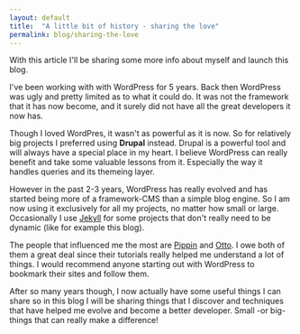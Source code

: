 ```yaml
---
layout: default
title:  "A little bit of history - sharing the love"
permalink: blog/sharing-the-love
---
```


With this article I'll be sharing some more info about myself and launch this blog.

I've been working with with WordPress for 5 years. Back then WordPress was ugly and pretty limited as to what it could do. It was not the framework that it has now become, and it surely did not have all the great developers it now has.

Though I loved WordPres, it wasn't as powerful as it is now. So for relatively big projects I preferred using **Drupal** instead.
Drupal is a powerful tool and will always have a special place in my heart. I believe WordPress can really benefit and take some valuable lessons from it. Especially the way it handles queries and its themeing layer.

However in the past 2-3 years, WordPress has really evolved and has started being more of a framework-CMS than a simple blog engine. So I am now using it exclusively for all my projects, no matter how small or large. Occasionally I use [Jekyll](http://jekyllrb.com/) for some projects that don't really need to be dynamic (like for example this blog).

The people that influenced me the most are [Pippin](http://pippinsplugins.com/) and [Otto](http://ottopress.com/).
I owe both of them a great deal since their tutorials really helped me understand a lot of things.
I would recommend anyone starting out with WordPress to bookmark their sites and follow them.

After so many years though, I now actually have some useful things I can share so in this blog I will be sharing things that I discover and techniques that have helped me evolve and become a better developer.
Small -or big- things that can really make a difference!